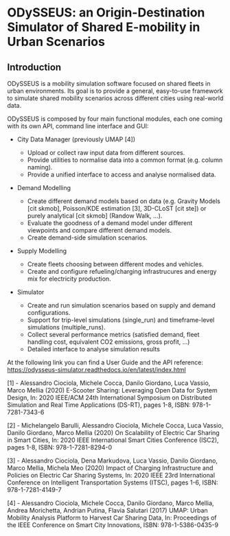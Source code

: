 # ODySSEUS: an Origin-Destination Simulator of Shared E-mobility in Urban Scenarios

## Introduction

ODySSEUS is a mobility simulation software focused on shared fleets in urban environments. 
Its goal is to provide a general, easy-to-use framework to simulate shared mobility scenarios across different cities using real-world data.

ODySSEUS is composed by four main functional modules, each one coming with its own API, command line interface and GUI:

* City Data Manager (previously UMAP [4])
   * Upload or collect raw input data from different sources.
   * Provide utilities to normalise data into a common format (e.g. column naming).
   * Provide a unified interface to access and analyse normalised data.

* Demand Modelling
   * Create different demand models based on data (e.g. Gravity Models [cit skmob], Poisson/KDE estimation [3], 3D-CLoST [cit ste]) or purely analytical [cit skmob] (Randow Walk, ...).
   * Evaluate the goodness of a demand model under different viewpoints and compare different demand models.
   * Create demand-side simulation scenarios.

* Supply Modelling
   * Create fleets choosing between different modes and vehicles.
   * Create and configure refueling/charging infrastrucures and energy mix for electricity production.

* Simulator
   * Create and run simulation scenarios based on supply and demand configurations.
   * Support for trip-level simulations (single_run) and timeframe-level simulations (multiple_runs).
   * Collect several performance metrics (satisfied demand, fleet handling cost, equivalent CO2 emissions, gross profit, ...)
   * Detailed interface to analyse simulation results

At the following link you can find a User Guide and the API reference:
https://odysseus-simulator.readthedocs.io/en/latest/index.html

[1] - Alessandro Ciociola, Michele Cocca, Danilo Giordano, Luca Vassio, Marco Mellia (2020) E-Scooter Sharing: Leveraging Open Data for System Design, In: 2020 IEEE/ACM 24th International Symposium on Distributed Simulation and Real Time Applications (DS-RT), pages 1-8, ISBN: 978-1-7281-7343-6

[2] - Michelangelo Barulli, Alessandro Ciociola, Michele Cocca, Luca Vassio, Danilo Giordano, Marco Mellia (2020) On Scalability of Electric Car Sharing in Smart Cities, In: 2020 IEEE International Smart Cities Conference (ISC2), pages 1-8, ISBN: 978-1-7281-8294-0

[3] - Alessandro Ciociola, Dena Markudova, Luca Vassio, Danilo Giordano, Marco Mellia, Michela Meo (2020) Impact of Charging Infrastructure and Policies on Electric Car Sharing Systems, In: 2020 IEEE 23rd International Conference on Intelligent Transportation Systems (ITSC), pages 1-6, ISBN: 978-1-7281-4149-7

[4] - Alessandro Ciociola, Michele Cocca, Danilo Giordano, Marco Mellia, Andrea Morichetta, Andrian Putina, Flavia Salutari (2017) UMAP: Urban Mobility Analysis Platform to Harvest Car Sharing Data, In: Proceedings of the IEEE Conference on Smart City Innovations, ISBN: 978-1-5386-0435-9

